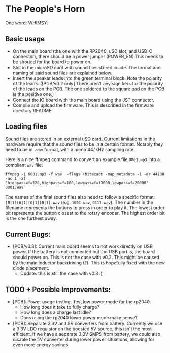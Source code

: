 # The People's Horn

One word: WHIMSY.


## Basic usage

- On the main board (the one with the RP2040, uSD slot, and USB-C connector), there should be a power jumper (POWER_EN)
This needs to be shorted for the board to power on.
- Slot in the microSD card with sound files stored inside. The format and naming of said sound files are explained below.
- Insert the speaker leads into the green terminal block. Note the polarity of the leads. ([PCB/v0.2 only] There aren't any signifiers for the polarity of the leads on the PCB. The one 
soldered to the square pad on the PCB is the positive one.)
- Connect the IO board with the main board using the JST connector.
- Compile and upload the firmware. This is described in the firmware directory README.

## Loading files

Sound files are stored in an external uSD card. Current limitations in the hardware require that the sound files to be in a certain format. Notably they need to be in `.wav` format, with a mono 44.1kHz sampling rate.


Here is a nice ffmpeg command to convert an example file `0001.mp3` into a compliant `wav` file:

```
ffmpeg -i 0001.mp3 -f wav  -flags +bitexact -map_metadata -1 -ar 44100 -ac 1 -af "highpass=f=120,highpass=f=100,lowpass=f=19000,lowpass=f=20000" 0001.wav
```

The names of the final sound files also need to follow a specific format: `[0|1][0|1][0|1][0|1].wav` (e.g. `1001.wav`, `0111.wav`). The number in the filename represents the buttons to
press in order to play it. The lowest order bit represents the button closest to the rotary encoder. The highest order bit is the one furthest away.


## Current Bugs:

- [PCB/v0.3]: Current main board seems to not work directly on USB power. If the battery is not connected but the USB port is,
the board should power on. This is not the case with v0.2. This might be caused by the main inductor backdriving (?). This is hopefully fixed with the new diode placement.
  - Update: this is still the case with v0.3 :( 


## TODO + Possible Improvements:

- [PCB]: Power usage testing. Test low power mode for the rp2040. 
  - How long does it take to fully charge? 
  - How long does a charge last idle?
  - Does using the rp2040 lower power mode make sense?
- [PCB]: Separate 3.3V and 5V converters from battery. Currently we use a 3.3V LDO regulator on the boosted 5V source, this isn't the most
efficient. If we have a separate 3.3V SMPS from battery, we could also disable the 5V converter during lower power situations, allowing for
even more energy savings.
